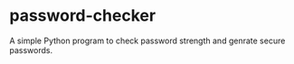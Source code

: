 # password-checker
A simple Python program to check password strength and genrate secure passwords.
